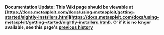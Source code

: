 <!-- Maintainers:  Please do not modify this file directly, create a pull request instead -->

**Documentation Update: This Wiki page should be viewable at [https://docs.metasploit.com/docs/using-metasploit/getting-started/nightly-installers.html](https://docs.metasploit.com/docs/using-metasploit/getting-started/nightly-installers.html). Or if it is no longer available, see this page's [previous history](./_history)**

